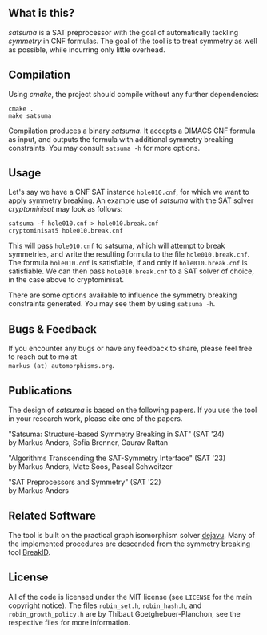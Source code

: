 ## What is this?
*satsuma* is a SAT preprocessor with the goal of automatically tackling *symmetry* in CNF formulas.
The goal of the tool is to treat symmetry as well as possible, while incurring only little overhead.

## Compilation
Using *cmake*, the project should compile without any further dependencies:
```text
cmake .
make satsuma
```
Compilation produces a binary *satsuma*. It accepts a DIMACS CNF formula as input, and outputs the formula with additional symmetry breaking constraints. 
You may consult `satsuma -h` for more options.

## Usage

Let's say we have a CNF SAT instance `hole010.cnf`, for which we want to apply symmetry breaking.
An example use of  *satsuma* with the SAT solver *cryptominisat* may look as follows:
```text 
satsuma -f hole010.cnf > hole010.break.cnf
cryptominisat5 hole010.break.cnf
```
This will pass `hole010.cnf` to satsuma, which will attempt to break symmetries, and write the resulting formula to the file `hole010.break.cnf`.
The formula `hole010.cnf` is satisfiable, if and only if `hole010.break.cnf` is satisfiable.
We can then pass `hole010.break.cnf` to a SAT solver of choice, in the case above to cryptominisat.

There are some options available to influence the symmetry breaking constraints generated. You may see them by using `satsuma -h`.

## Bugs & Feedback
If you encounter any bugs or have any feedback to share, please feel free to reach out to me at\
`markus (at) automorphisms.org`.

## Publications
The design of *satsuma* is based on the following papers. If you use the tool in your research work, please cite one of the papers.

"Satsuma: Structure-based Symmetry Breaking in SAT" (SAT '24)\
by Markus Anders, Sofia Brenner, Gaurav Rattan

"Algorithms Transcending the SAT-Symmetry Interface" (SAT '23)\
by Markus Anders, Mate Soos, Pascal Schweitzer

"SAT Preprocessors and Symmetry" (SAT '22)\
by Markus Anders

## Related Software
The tool is built on the practical graph isomorphism solver [dejavu](www.automorphisms.org). 
Many of the implemented procedures are descended from the symmetry breaking tool [BreakID](https://bitbucket.org/krr/breakid/).


## License
All of the code is licensed under the MIT license (see `LICENSE` for the main copyright notice). 
The files `robin_set.h`, `robin_hash.h`, and `robin_growth_policy.h` are by Thibaut Goetghebuer-Planchon, see the respective files for more information. 
